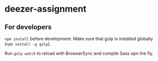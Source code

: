 # deezer-assignment

## For developers

`npm install` before development. Make sure that gulp is installed globally (`npm install -g gulp`).

Run `gulp watch` to reload with BrowserSync and compile Sass opn the fly.